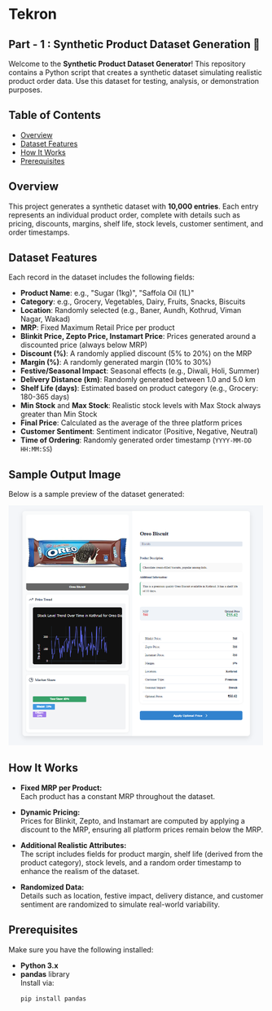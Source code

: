 # Tekron

## Part - 1 : Synthetic Product Dataset Generation 🚀

Welcome to the **Synthetic Product Dataset Generator**! This repository contains a Python script that creates a synthetic dataset simulating realistic product order data. Use this dataset for testing, analysis, or demonstration purposes.



## Table of Contents

- [Overview](#overview)
- [Dataset Features](#dataset-features)
- [How It Works](#how-it-works)
- [Prerequisites](#prerequisites)


## Overview

This project generates a synthetic dataset with **10,000 entries**. Each entry represents an individual product order, complete with details such as pricing, discounts, margins, shelf life, stock levels, customer sentiment, and order timestamps.

## Dataset Features

Each record in the dataset includes the following fields:

- **Product Name**: e.g., "Sugar (1kg)", "Saffola Oil (1L)"
- **Category**: e.g., Grocery, Vegetables, Dairy, Fruits, Snacks, Biscuits
- **Location**: Randomly selected (e.g., Baner, Aundh, Kothrud, Viman Nagar, Wakad)
- **MRP**: Fixed Maximum Retail Price per product
- **Blinkit Price, Zepto Price, Instamart Price**: Prices generated around a discounted price (always below MRP)
- **Discount (%)**: A randomly applied discount (5% to 20%) on the MRP
- **Margin (%)**: A randomly generated margin (10% to 30%)
- **Festive/Seasonal Impact**: Seasonal effects (e.g., Diwali, Holi, Summer)
- **Delivery Distance (km)**: Randomly generated between 1.0 and 5.0 km
- **Shelf Life (days)**: Estimated based on product category (e.g., Grocery: 180-365 days)
- **Min Stock** and **Max Stock**: Realistic stock levels with Max Stock always greater than Min Stock
- **Final Price**: Calculated as the average of the three platform prices
- **Customer Sentiment**: Sentiment indicator (Positive, Negative, Neutral)
- **Time of Ordering**: Randomly generated order timestamp (`YYYY-MM-DD HH:MM:SS`)

## Sample Output Image

Below is a sample preview of the dataset generated:

<img src="./Sample_Image.png" alt="Sample Image" width="500"/>


## How It Works

- **Fixed MRP per Product:**\
  Each product has a constant MRP throughout the dataset.

- **Dynamic Pricing:**\
  Prices for Blinkit, Zepto, and Instamart are computed by applying a discount to the MRP, ensuring all platform prices remain below the MRP.

- **Additional Realistic Attributes:**\
  The script includes fields for product margin, shelf life (derived from the product category), stock levels, and a random order timestamp to enhance the realism of the dataset.

- **Randomized Data:**\
  Details such as location, festive impact, delivery distance, and customer sentiment are randomized to simulate real-world variability.

## Prerequisites

Make sure you have the following installed:

- **Python 3.x**
- **pandas** library\
  Install via:
  ```bash
  pip install pandas
  ```

